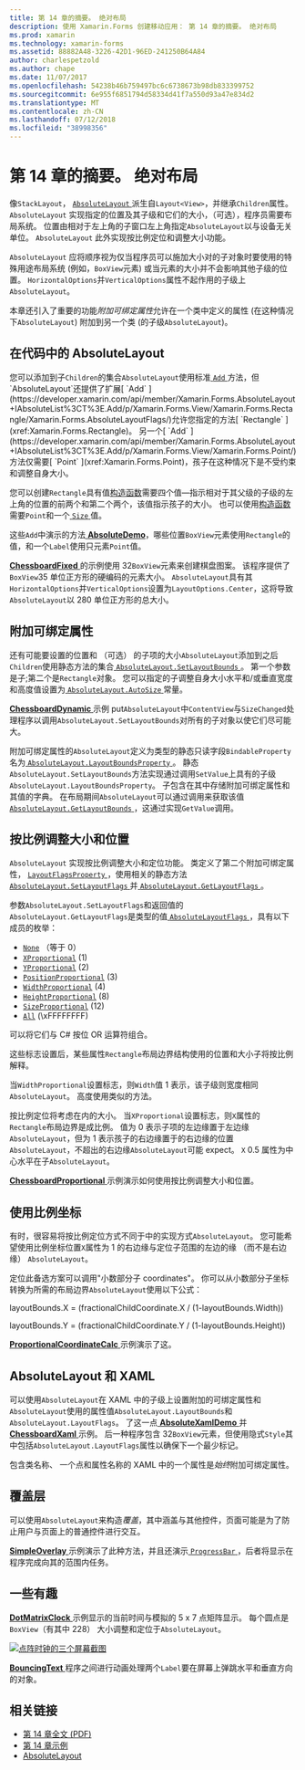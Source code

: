 ```yaml
---
title: 第 14 章的摘要。 绝对布局
description: 使用 Xamarin.Forms 创建移动应用： 第 14 章的摘要。 绝对布局
ms.prod: xamarin
ms.technology: xamarin-forms
ms.assetid: 88882A48-3226-42D1-96ED-241250B64A84
author: charlespetzold
ms.author: chape
ms.date: 11/07/2017
ms.openlocfilehash: 54238b46b759497bc6c6738673b98db833399752
ms.sourcegitcommit: 6e955f6851794d58334d41f7a550d93a47e834d2
ms.translationtype: MT
ms.contentlocale: zh-CN
ms.lasthandoff: 07/12/2018
ms.locfileid: "38998356"
---
```

# <a name="summary-of-chapter-14-absolute-layout"></a>第 14 章的摘要。 绝对布局

像`StackLayout`， [ `AbsoluteLayout` ](xref:Xamarin.Forms.AbsoluteLayout)派生自`Layout<View>`，并继承`Children`属性。 `AbsoluteLayout` 实现指定的位置及其子级和它们的大小，（可选），程序员需要布局系统。 位置由相对于左上角的子窗口左上角指定`AbsoluteLayout`以与设备无关单位。 `AbsoluteLayout` 此外实现按比例定位和调整大小功能。

`AbsoluteLayout` 应将顺序视为仅当程序员可以施加大小对的子对象时要使用的特殊用途布局系统 (例如，`BoxView`元素) 或当元素的大小并不会影响其他子级的位置。 `HorizontalOptions`并`VerticalOptions`属性不起作用的子级上`AbsoluteLayout`。

本章还引入了重要的功能*附加可绑定属性*允许在一个类中定义的属性 (在这种情况下`AbsoluteLayout`) 附加到另一个类 (的子级`AbsoluteLayout`)。

## <a name="absolutelayout-in-code"></a>在代码中的 AbsoluteLayout

您可以添加到子`Children`的集合`AbsoluteLayout`使用标准[ `Add` ](xref:System.Collections.Generic.ICollection`1.Add*)方法，但`AbsoluteLayout`还提供了扩展[ `Add` ](https://developer.xamarin.com/api/member/Xamarin.Forms.AbsoluteLayout+IAbsoluteList%3CT%3E.Add/p/Xamarin.Forms.View/Xamarin.Forms.Rectangle/Xamarin.Forms.AbsoluteLayoutFlags/)允许您指定的方法[ `Rectangle` ](xref:Xamarin.Forms.Rectangle)。 另一个[ `Add` ](https://developer.xamarin.com/api/member/Xamarin.Forms.AbsoluteLayout+IAbsoluteList%3CT%3E.Add/p/Xamarin.Forms.View/Xamarin.Forms.Point/)方法仅需要[ `Point` ](xref:Xamarin.Forms.Point)，孩子在这种情况下是不受约束和调整自身大小。

您可以创建`Rectangle`具有值[构造函数](xref:Xamarin.Forms.Rectangle.%23ctor(System.Double,System.Double,System.Double,System.Double))需要四个值&mdash;指示相对于其父级的子级的左上角的位置的前两个和第二个两个，该值指示孩子的大小。 也可以使用[构造函数](xref:Xamarin.Forms.Rectangle.%23ctor(Xamarin.Forms.Point,Xamarin.Forms.Size))需要`Point`和一个[ `Size` ](xref:Xamarin.Forms.Size)值。

这些`Add`中演示的方法[ **AbsoluteDemo**](https://github.com/xamarin/xamarin-forms-book-samples/tree/master/Chapter14/AbsoluteDemo)，哪些位置`BoxView`元素使用`Rectangle`的值，和一个`Label`使用只元素`Point`值。

[ **ChessboardFixed** ](https://github.com/xamarin/xamarin-forms-book-samples/tree/master/Chapter14/ChessboardFixed)的示例使用 32`BoxView`元素来创建棋盘图案。 该程序提供了`BoxView`35 单位正方形的硬编码的元素大小。 `AbsoluteLayout`具有其`HorizontalOptions`并`VerticalOptions`设置为`LayoutOptions.Center`，这将导致`AbsoluteLayout`以 280 单位正方形的总大小。

## <a name="attached-bindable-properties"></a>附加可绑定属性

还有可能要设置的位置和 （可选） 的子项的大小`AbsoluteLayout`添加到之后`Children`使用静态方法的集合[ `AbsoluteLayout.SetLayoutBounds` ](xref:Xamarin.Forms.AbsoluteLayout.SetLayoutBounds(Xamarin.Forms.BindableObject,Xamarin.Forms.Rectangle))。 第一个参数是子;第二个是`Rectangle`对象。 您可以指定的子调整自身大小水平和/或垂直宽度和高度值设置为[ `AbsoluteLayout.AutoSize` ](xref:Xamarin.Forms.AbsoluteLayout.AutoSize)常量。

[ **ChessboardDynamic** ](https://github.com/xamarin/xamarin-forms-book-samples/tree/master/Chapter14/ChessboardDynamic)示例 put`AbsoluteLayout`中`ContentView`与`SizeChanged`处理程序以调用`AbsoluteLayout.SetLayoutBounds`对所有的子对象以使它们尽可能大。  

附加可绑定属性的`AbsoluteLayout`定义为类型的静态只读字段`BindableProperty`名为[ `AbsoluteLayout.LayoutBoundsProperty` ](xref:Xamarin.Forms.AbsoluteLayout.LayoutBoundsProperty)。 静态`AbsoluteLayout.SetLayoutBounds`方法实现通过调用`SetValue`上具有的子级`AbsoluteLayout.LayoutBoundsProperty`。 子包含在其中存储附加可绑定属性和其值的字典。 在布局期间`AbsoluteLayout`可以通过调用来获取该值[ `AbsoluteLayout.GetLayoutBounds` ](xref:Xamarin.Forms.AbsoluteLayout.GetLayoutBounds(Xamarin.Forms.BindableObject))，这通过实现`GetValue`调用。

## <a name="proportional-sizing-and-positioning"></a>按比例调整大小和位置

`AbsoluteLayout` 实现按比例调整大小和定位功能。 类定义了第二个附加可绑定属性， [ `LayoutFlagsProperty` ](xref:Xamarin.Forms.AbsoluteLayout.LayoutFlagsProperty)，使用相关的静态方法[ `AbsoluteLayout.SetLayoutFlags` ](xref:Xamarin.Forms.AbsoluteLayout.SetLayoutFlags(Xamarin.Forms.BindableObject,Xamarin.Forms.AbsoluteLayoutFlags))并[ `AbsoluteLayout.GetLayoutFlags` ](xref:Xamarin.Forms.AbsoluteLayout.GetLayoutFlags(Xamarin.Forms.BindableObject))。

参数`AbsoluteLayout.SetLayoutFlags`和返回值的`AbsoluteLayout.GetLayoutFlags`是类型的值[ `AbsoluteLayoutFlags` ](xref:Xamarin.Forms.AbsoluteLayoutFlags)，具有以下成员的枚举：

- [`None`](xref:Xamarin.Forms.AbsoluteLayoutFlags.None) （等于 0）
- [`XProportional`](xref:Xamarin.Forms.AbsoluteLayoutFlags.XProportional) (1)
- [`YProportional`](xref:Xamarin.Forms.AbsoluteLayoutFlags.YProportional) (2)
- [`PositionProportional`](xref:Xamarin.Forms.AbsoluteLayoutFlags.PositionProportional) (3)
- [`WidthProportional`](xref:Xamarin.Forms.AbsoluteLayoutFlags.WidthProportional) (4)
- [`HeightProportional`](xref:Xamarin.Forms.AbsoluteLayoutFlags.HeightProportional) (8)
- [`SizeProportional`](xref:Xamarin.Forms.AbsoluteLayoutFlags.SizeProportional) (12)
- [`All`](xref:Xamarin.Forms.AbsoluteLayoutFlags.All) (\xFFFFFFFF)

可以将它们与 C# 按位 OR 运算符组合。

这些标志设置后，某些属性`Rectangle`布局边界结构使用的位置和大小子将按比例解释。

当`WidthProportional`设置标志，则`Width`值 1 表示，该子级则宽度相同`AbsoluteLayout`。 高度使用类似的方法。

按比例定位将考虑在内的大小。 当`XProportional`设置标志，则`X`属性的`Rectangle`布局边界是成比例。 值为 0 表示子项的左边缘置于左边缘`AbsoluteLayout`，但为 1 表示孩子的右边缘置于的右边缘的位置`AbsoluteLayout`，不超出的右边缘`AbsoluteLayout`可能 expect。 `X` 0.5 属性为中心水平在子`AbsoluteLayout`。

[ **ChessboardProportional** ](https://github.com/xamarin/xamarin-forms-book-samples/tree/master/Chapter14/ChessboardProportional)示例演示如何使用按比例调整大小和位置。

## <a name="working-with-proportional-coordinates"></a>使用比例坐标

有时，很容易将按比例定位方式不同于中的实现方式`AbsoluteLayout`。 您可能希望使用比例坐标位置`X`属性为 1 的右边缘与定位子范围的左边的缘 （而不是右边缘） `AbsoluteLayout`。

定位此备选方案可以调用"小数部分子 coordinates"。 你可以从小数部分子坐标转换为所需的布局边界`AbsoluteLayout`使用以下公式：

layoutBounds.X = (fractionalChildCoordinate.X / (1-layoutBounds.Width))

layoutBounds.Y = (fractionalChildCoordinate.Y / (1-layoutBounds.Height))

[ **ProportionalCoordinateCalc** ](https://github.com/xamarin/xamarin-forms-book-samples/tree/master/Chapter14/PropCoordCalc)示例演示了这。

## <a name="absolutelayout-and-xaml"></a>AbsoluteLayout 和 XAML

可以使用`AbsoluteLayout`在 XAML 中的子级上设置附加的可绑定属性和`AbsoluteLayout`使用的属性值`AbsoluteLayout.LayoutBounds`和`AbsoluteLayout.LayoutFlags`。 了这一点[ **AbsoluteXamlDemo** ](https://github.com/xamarin/xamarin-forms-book-samples/tree/master/Chapter14/AbsoluteXamlDemo)并[ **ChessboardXaml** ](https://github.com/xamarin/xamarin-forms-book-samples/tree/master/Chapter14/ChessboardXaml)示例。 后一种程序包含 32`BoxView`元素，但使用隐式`Style`其中包括`AbsoluteLayout.LayoutFlags`属性以确保下一个最少标记。

包含类名称、 一个点和属性名称的 XAML 中的一个属性是*始终*附加可绑定属性。

## <a name="overlays"></a>覆盖层

可以使用`AbsoluteLayout`来构造*覆盖*，其中涵盖与其他控件，页面可能是为了防止用户与页面上的普通控件进行交互。

[ **SimpleOverlay** ](https://github.com/xamarin/xamarin-forms-book-samples/tree/master/Chapter14/SimpleOverlay)示例演示了此种方法，并且还演示[ `ProgressBar` ](xref:Xamarin.Forms.ProgressBar)，后者将显示在程序完成向其的范围内任务。

## <a name="some-fun"></a>一些有趣

[ **DotMatrixClock** ](https://github.com/xamarin/xamarin-forms-book-samples/tree/master/Chapter14/DotMatrixClock)示例显示的当前时间与模拟的 5 x 7 点矩阵显示。 每个圆点是`BoxView`（有其中 228） 大小调整和定位于`AbsoluteLayout`。

[![点阵时钟的三个屏幕截图](images/ch14fg08-small.png "点阵时钟")](images/ch14fg08-large.png#lightbox "点阵时钟")

[ **BouncingText** ](https://github.com/xamarin/xamarin-forms-book-samples/tree/master/Chapter14/BouncingText)程序之间进行动画处理两个`Label`要在屏幕上弹跳水平和垂直方向的对象。



## <a name="related-links"></a>相关链接

- [第 14 章全文 (PDF)](https://download.xamarin.com/developer/xamarin-forms-book/XamarinFormsBook-Ch14-Apr2016.pdf)
- [第 14 章示例](https://github.com/xamarin/xamarin-forms-book-samples/tree/master/Chapter14)
- [AbsoluteLayout](~/xamarin-forms/user-interface/layouts/absolute-layout.md)
